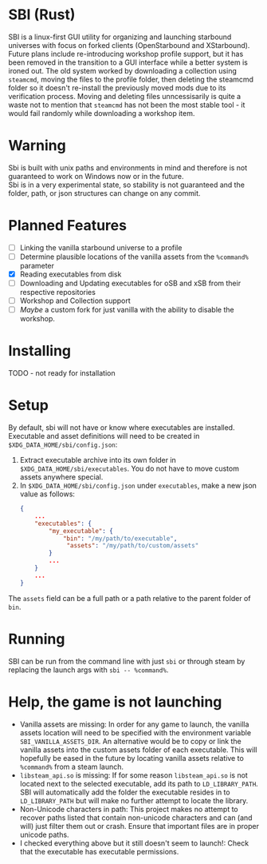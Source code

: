 # SBI (Rust)
SBI is a linux-first GUI utility for organizing and launching starbound universes with focus on forked clients (OpenStarbound and XStarbound).  
Future plans include re-introducing workshop profile support, but it has been removed in the transition to a GUI interface while a better system is ironed out. The old system worked by downloading a collection using `steamcmd`, moving the files to the profile folder, then deleting the steamcmd folder so it doesn't re-install the previously moved mods due to its verification process. Moving and deleting files unncessisarily is quite a waste not to mention that `steamcmd` has not been the most stable tool - it would fail randomly while downloading a workshop item.

# Warning
Sbi is built with unix paths and environments in mind and therefore is not guaranteed to work on Windows now or in the future.  
Sbi is in a very experimental state, so stability is not guaranteed and the folder, path, or json structures can change on any commit.  

# Planned Features
- [ ] Linking the vanilla starbound universe to a profile
- [ ] Determine plausible locations of the vanilla assets from the `%command%` parameter
- [x] Reading executables from disk
- [ ] Downloading and Updating executables for oSB and xSB from their respective repositories
- [ ] Workshop and Collection support
- [ ] *Maybe* a custom fork for just vanilla with the ability to disable the workshop.

# Installing
TODO - not ready for installation

# Setup
By default, sbi will not have or know where executables are installed.  
Executable and asset definitions will need to be created in `$XDG_DATA_HOME/sbi/config.json`:
1. Extract executable archive into its own folder in `$XDG_DATA_HOME/sbi/executables`. You do not have to move custom assets anywhere special.
2. In `$XDG_DATA_HOME/sbi/config.json` under `executables`, make a new json value as follows:
   ```json
   {
       ...
       "executables": {
           "my_executable": {
               "bin": "/my/path/to/executable",
                "assets": "/my/path/to/custom/assets"
           }
           ...
       }
       ...
   }

   ```
The `assets` field can be a full path or a path relative to the parent folder of `bin`.

# Running
SBI can be run from the command line with just `sbi` or through steam by replacing the launch args with `sbi -- %command%`.

# Help, the game is not launching
* Vanilla assets are missing: In order for any game to launch, the vanilla assets location will need to be specified with the environment variable `SBI_VANILLA_ASSETS_DIR`. An alternative would be to copy or link the vanilla assets into the custom assets folder of each executable. This will hopefully be eased in the future by locating vanilla assets relative to `%command%` from a steam launch.
* `libsteam_api.so` is missing: If for some reason `libsteam_api.so` is not located next to the selected executable, add its path to `LD_LIBRARY_PATH`. SBI will automatically add the folder the executable resides in to `LD_LIBRARY_PATH` but will make no further attempt to locate the library.
* Non-Unicode characters in path: This project makes no attempt to recover paths listed that contain non-unicode characters and can (and will) just filter them out or crash. Ensure that important files are in proper unicode paths.
* I checked everything above but it still doesn't seem to launch!: Check that the executable has executable permissions.
